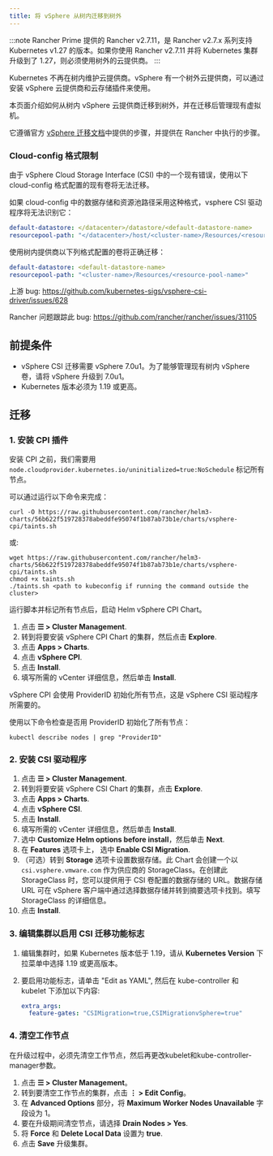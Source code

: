 ```yaml
---
title: 将 vSphere 从树内迁移到树外
---
```


<head>
  <link rel="canonical" href="https://ranchermanager.docs.rancher.com/zh/how-to-guides/new-user-guides/kubernetes-clusters-in-rancher-setup/migrate-to-an-out-of-tree-cloud-provider/migrate-to-out-of-tree-vsphere"/>
</head>

:::note
Rancher Prime 提供的 Rancher v2.7.11，是 Rancher v2.7.x 系列支持 Kubernetes v1.27 的版本。如果你使用 Rancher v2.7.11 并将 Kubernetes 集群升级到了 1.27，则必须使用树外的云提供商。
:::

Kubernetes 不再在树内维护云提供商。vSphere 有一个树外云提供商，可以通过安装 vSphere 云提供商和云存储插件来使用。

本页面介绍如何从树内 vSphere 云提供商迁移到树外，并在迁移后管理现有虚拟机。

它遵循官方 [vSphere 迁移文档](https://vsphere-csi-driver.sigs.k8s.io/features/vsphere_csi_migration.html)中提供的步骤，并提供在 Rancher 中执行的步骤。

### Cloud-config 格式限制

由于 vSphere Cloud Storage Interface (CSI) 中的一个现有错误，使用以下 cloud-config 格式配置的现有卷将无法迁移。

如果 cloud-config 中的数据存储和资源池路径采用这种格式，vsphere CSI 驱动程序将无法识别它：

```yaml
default-datastore: </datacenter>/datastore/<default-datastore-name>
resourcepool-path: "</datacenter>/host/<cluster-name>/Resources/<resource-pool-name>"
```

使用树内提供商以下列格式配置的卷将正确迁移：

```yaml
default-datastore: <default-datastore-name>
resourcepool-path: "<cluster-name>/Resources/<resource-pool-name>"
```

上游 bug: https://github.com/kubernetes-sigs/vsphere-csi-driver/issues/628

Rancher 问题跟踪此 bug: https://github.com/rancher/rancher/issues/31105

## 前提条件

- vSphere CSI 迁移需要 vSphere 7.0u1。为了能够管理现有树内 vSphere 卷，请将 vSphere 升级到 7.0u1。
- Kubernetes 版本必须为 1.19 或更高。

## 迁移

### 1. 安装 CPI 插件

安装 CPI 之前，我们需要用 `node.cloudprovider.kubernetes.io/uninitialized=true:NoSchedule` 标记所有节点。

可以通过运行以下命令来完成：

```
curl -O https://raw.githubusercontent.com/rancher/helm3-charts/56b622f519728378abeddfe95074f1b87ab73b1e/charts/vsphere-cpi/taints.sh
```

或:

```
wget https://raw.githubusercontent.com/rancher/helm3-charts/56b622f519728378abeddfe95074f1b87ab73b1e/charts/vsphere-cpi/taints.sh
chmod +x taints.sh
./taints.sh <path to kubeconfig if running the command outside the cluster>
```

运行脚本并标记所有节点后，启动 Helm vSphere CPI Chart。

1. 点击 **☰ > Cluster Management**.
1. 转到将要安装 vSphere CPI Chart 的集群，然后点击 **Explore**.
1. 点击 **Apps > Charts**.
1. 点击 **vSphere CPI**.
1. 点击 **Install**.
1. 填写所需的 vCenter 详细信息，然后单击 **Install**.

vSphere CPI 会使用 ProviderID 初始化所有节点，这是 vSphere CSI 驱动程序所需要的。

使用以下命令检查是否用 ProviderID 初始化了所有节点：

```
kubectl describe nodes | grep "ProviderID"
```

### 2. 安装 CSI 驱动程序

1. 点击 **☰ > Cluster Management**.
1. 转到将要安装 vSphere CSI Chart 的集群，点击 **Explore**.
1. 点击 **Apps > Charts**.
1. 点击 **vSphere CSI**.
1. 点击 **Install**.
1. 填写所需的 vCenter 详细信息，然后单击 **Install**.
1. 选中 **Customize Helm options before install**，然后单击 **Next**.
1. 在 **Features** 选项卡上， 选中 **Enable CSI Migration**.
1. （可选）转到 **Storage** 选项卡设置数据存储。此 Chart 会创建一个以 `csi.vsphere.vmware.com` 作为供应商的 StorageClass。在创建此 StorageClass 时，您可以提供用于 CSI 卷配置的数据存储的 URL。数据存储 URL 可在 vSphere 客户端中通过选择数据存储并转到摘要选项卡找到。填写 StorageClass 的详细信息。
1. 点击 **Install**.

### 3. 编辑集群以启用 CSI 迁移功能标志

1. 编辑集群时，如果 Kubernetes 版本低于 1.19，请从 **Kubernetes Version** 下拉菜单中选择 1.19 或更高版本。
2. 要启用功能标志，请单击 "Edit as YAML", 然后在 kube-controller 和 kubelet 下添加以下内容:

   ```yaml
   extra_args:
     feature-gates: "CSIMigration=true,CSIMigrationvSphere=true"
   ```

### 4. 清空工作节点

在升级过程中，必须先清空工作节点，然后再更改kubelet和kube-controller-manager参数。

1. 点击 **☰ > Cluster Management**。
1. 转到要清空工作节点的集群，点击 **⋮ > Edit Config**。
1. 在 **Advanced Options** 部分，将 **Maximum Worker Nodes Unavailable** 字段设为 1。
1. 要在升级期间清空节点，请选择 **Drain Nodes > Yes**.
1. 将 **Force** 和 **Delete Local Data** 设置为 **true**.
1. 点击 **Save** 升级集群。
